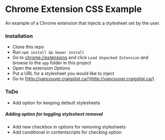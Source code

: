 Chrome Extension CSS Example
============================

An example of a Chrome extension that injects a stylesheet set by the user.

### Installation

* Clone this repo
* Run `npm install && bower install`
* Go to <a href="chrome://extensions">chrome://extensions</a> and click `Load Unpacked Extension` and browse to the `app` folder in this project
* Open the extension *Options*
* Put a URL for a stylesheet you would like to inject
* Go to [http://vancouver.craigslist.ca/](http://vancouver.craigslist.ca/)

### ToDo

* Add option for keeping default stylesheets

##### Adding option for toggling stylesheet removal

* Add new checkbox in options for removing stylesheets
* Add conditional in contentscripts for checking option